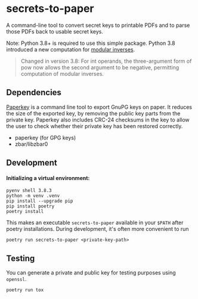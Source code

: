 # secrets-to-paper

A command-line tool to convert secret keys to printable PDFs and to parse those
PDFs back to usable secret keys.

Note: Python 3.8+ is required to use this simple package. Python 3.8 introduced
a new computation for
[modular inverses](https://docs.python.org/3/library/functions.html#pow).

> Changed in version 3.8: For int operands, the three-argument form of pow now
> allows the second argument to be negative, permitting computation of modular
> inverses.

## Dependencies

[Paperkey](http://www.jabberwocky.com/software/paperkey/) is a command line tool
to export GnuPG keys on paper. It reduces the size of the exported key, by
removing the public key parts from the private key. Paperkey also includes
CRC-24 checksums in the key to allow the user to check whether their private key
has been restored correctly.

- paperkey (for GPG keys)
- zbar/libzbar0


## Development

#### Initializing a virtual environment:

```
pyenv shell 3.8.3
python -m venv .venv
pip install --upgrade pip
pip install poetry
poetry install
```

This makes an executable `secrets-to-paper` available in your `$PATH` after poetry
installations. During development, it's often more convenient to run

```
poetry run secrets-to-paper <private-key-path>
```


## Testing

You can generate a private and public key for testing purposes using `openssl`.

```
poetry run tox
```
